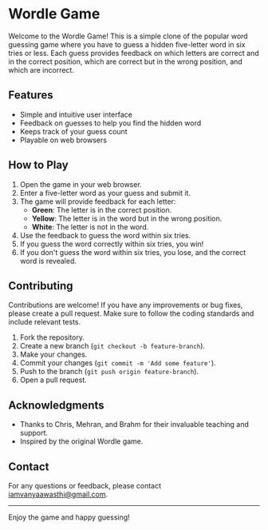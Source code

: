 # Wordle Game

Welcome to the Wordle Game! This is a simple clone of the popular word guessing game where you have to guess a hidden five-letter word in six tries or less. Each guess provides feedback on which letters are correct and in the correct position, which are correct but in the wrong position, and which are incorrect.

## Features

- Simple and intuitive user interface
- Feedback on guesses to help you find the hidden word
- Keeps track of your guess count
- Playable on web browsers

## How to Play

1. Open the game in your web browser.
2. Enter a five-letter word as your guess and submit it.
3. The game will provide feedback for each letter:
    - **Green**: The letter is in the correct position.
    - **Yellow**: The letter is in the word but in the wrong position.
    - **White**: The letter is not in the word.
4. Use the feedback to guess the word within six tries.
5. If you guess the word correctly within six tries, you win!
6. If you don't guess the word within six tries, you lose, and the correct word is revealed.

## Contributing

Contributions are welcome! If you have any improvements or bug fixes, please create a pull request. Make sure to follow the coding standards and include relevant tests.

1. Fork the repository.
2. Create a new branch (`git checkout -b feature-branch`).
3. Make your changes.
4. Commit your changes (`git commit -m 'Add some feature'`).
5. Push to the branch (`git push origin feature-branch`).
6. Open a pull request.

## Acknowledgments

- Thanks to Chris, Mehran, and Brahm for their invaluable teaching and support.
- Inspired by the original Wordle game.

## Contact

For any questions or feedback, please contact [iamvanyaawasthi@gmail.com](mailto:iamvanyaawasthi@gmail.com).

---

Enjoy the game and happy guessing!
